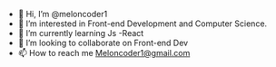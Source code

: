 - 👋 Hi, I’m @meloncoder1
- 👀 I’m interested in Front-end Development and Computer Science.
- 🌱 I’m currently learning Js -React
- 💞️ I’m looking to collaborate on Front-end Dev
- 📫 How to reach me Meloncoder1@gmail.com

<!---
meloncoder1/meloncoder1 is a ✨ special ✨ repository because its `README.md` (this file) appears on your GitHub profile.
You can click the Preview link to take a look at your changes.
--->
